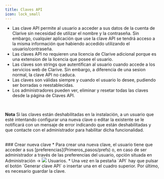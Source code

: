 ```yaml
---
title: Claves API 
icon: lock_small
---
```

* Las clave API permite al usuario a acceder a sus datos de la cuenta de Clarive sin necesidad de utilizar el nombre y la contraseña. Sin embargo, cualquier aplicación que use la clave API se tendrá acceso a la misma información que habiendo accedido utilizando el usuario/contraseña.
* Las claves API no requieren una licencia de Clarive adicional porque es una extension de la licencia que posee el usuario.
* Las claves son strings que autentifican al usuario cuando accede a los servicios web de Clarive. Sin embargo, a diferencia de una sesion normal, la clave API no caduca. 
* Las claves son válidas siempre y cuando el usuario lo desee, pudiendo ser borradas o reestablecidas.
* Los administradores pueden ver, eliminar y resetar todas las claves desde la página de Claves API.


<br />
<p class="help-note">
<b>Nota</b> Si las claves están deshabilitadas en la instalación, a un usuario que esté intentando configurar una nueva clave o editar la existente se le notificará con un mensaje de error indicando que están deshabilitadas y que contacte con el administrador para habilitar dicha funcionalidad.
</p>

<br />
### Crear nueva clave
* Para crear una nueva clave, el usuario tiene que acceder a sus [preferencias](Primeros_pasos/prefs) o, en caso de ser administrador a través de las preferencias del usuario, opción situada en Administración → <img src="/static/images/icons/user.gif" /> Usuarios.
* Una vez en la pestaña `API` hay que pulsar el botón `Generar clave API` o insertar una en el cuadro superior. Por último, es necesario guardar la clave.

